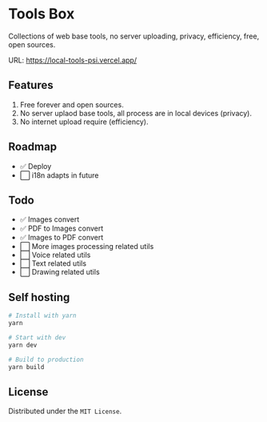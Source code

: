 # Tools Box
Collections of web base tools, no server uploading, privacy, efficiency, free, open sources.

URL: https://local-tools-psi.vercel.app/  

## Features  
1. Free forever and open sources. 
2. No server uplaod base tools, all process are in local devices (privacy).  
3. No internet upload require (efficiency).   

## Roadmap
- ✅ Deploy
- ⬜️ i18n adapts in future

## Todo
- ✅ Images convert   
- ✅ PDF to Images convert   
- ✅ Images to PDF convert  
- ⬜️ More images processing related utils
- ⬜️ Voice related utils
- ⬜️ Text related utils
- ⬜️ Drawing related utils


## Self hosting
```bash
# Install with yarn
yarn

# Start with dev
yarn dev

# Build to production
yarn build
```

## License
Distributed under the `MIT License`.